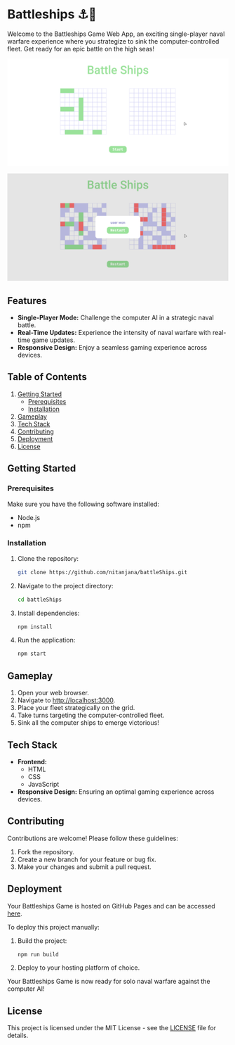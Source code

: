 # Battleships ⚓🚢

Welcome to the Battleships Game Web App, an exciting single-player naval warfare experience where you strategize to sink the computer-controlled fleet. Get ready for an epic battle on the high seas!

![Battleships Screenshot 1](screenshots/desktop1.png)

![Battleships Screenshot 2](screenshots/desktop2.png)

## Features

- **Single-Player Mode:** Challenge the computer AI in a strategic naval battle.
- **Real-Time Updates:** Experience the intensity of naval warfare with real-time game updates.
- **Responsive Design:** Enjoy a seamless gaming experience across devices.

## Table of Contents

1. [Getting Started](#getting-started)
    - [Prerequisites](#prerequisites)
    - [Installation](#installation)
2. [Gameplay](#gameplay)
3. [Tech Stack](#tech-stack)
4. [Contributing](#contributing)
5. [Deployment](#deployment)
6. [License](#license)

## Getting Started

### Prerequisites

Make sure you have the following software installed:

- Node.js
- npm

### Installation

1. Clone the repository:

    ```bash
    git clone https://github.com/nitanjana/battleShips.git
    ```

2. Navigate to the project directory:

    ```bash
    cd battleShips
    ```

3. Install dependencies:

    ```bash
    npm install
    ```

4. Run the application:

    ```bash
    npm start
    ```

## Gameplay

1. Open your web browser.
2. Navigate to [http://localhost:3000](http://localhost:3000).
3. Place your fleet strategically on the grid.
4. Take turns targeting the computer-controlled fleet.
5. Sink all the computer ships to emerge victorious!

## Tech Stack

- **Frontend:**
  - HTML
  - CSS
  - JavaScript
- **Responsive Design:** Ensuring an optimal gaming experience across devices.

## Contributing

Contributions are welcome! Please follow these guidelines:

1. Fork the repository.
2. Create a new branch for your feature or bug fix.
3. Make your changes and submit a pull request.

## Deployment

Your Battleships Game is hosted on GitHub Pages and can be accessed [here](https://nitanjana.github.io/battleShips/).

To deploy this project manually:

1. Build the project:

    ```bash
    npm run build
    ```

2. Deploy to your hosting platform of choice.

Your Battleships Game is now ready for solo naval warfare against the computer AI!

## License

This project is licensed under the MIT License - see the [LICENSE](LICENSE) file for details.
